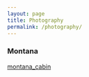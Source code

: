 ```yaml
---
layout: page
title: Photography
permalink: /photography/
---
```

### Montana 

[montana_cabin](phillipsantoro.github.io/images/montana_cabin.JPG)
